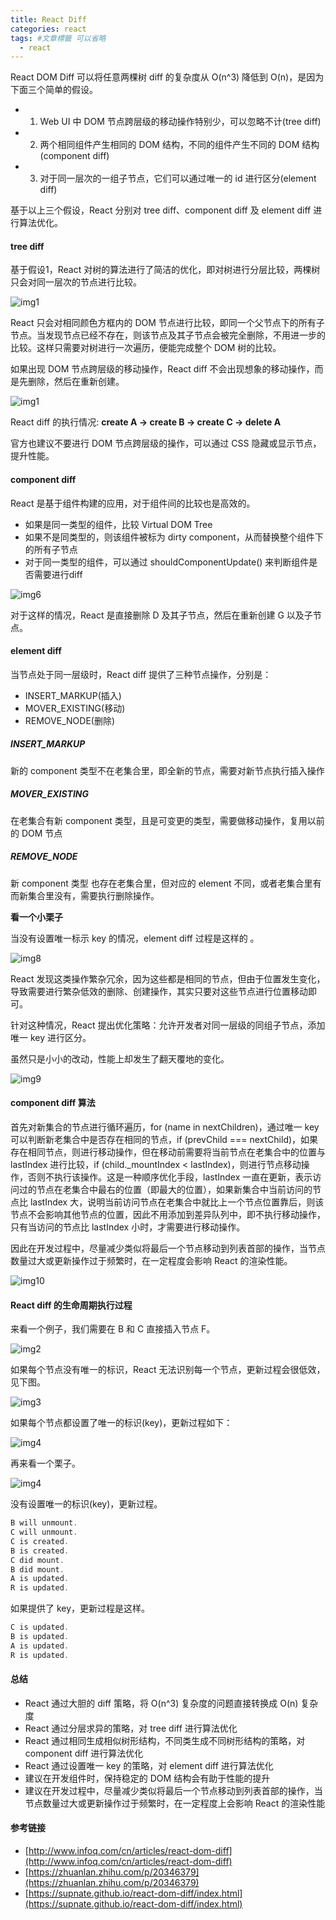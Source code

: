 ```yaml
---
title: React Diff
categories: react
tags: #文章標籤 可以省略
  - react
---
```


React DOM  Diff 可以将任意两棵树 diff 的复杂度从 O(n^3) 降低到 O(n)，是因为下面三个简单的假设。

* 1. Web UI 中 DOM 节点跨层级的移动操作特别少，可以忽略不计(tree diff)
* 2. 两个相同组件产生相同的 DOM 结构，不同的组件产生不同的 DOM 结构(component diff)
* 3. 对于同一层次的一组子节点，它们可以通过唯一的 id 进行区分(element diff)


基于以上三个假设，React 分别对 tree diff、component diff 及 element diff 进行算法优化。

#### tree diff

基于假设1，React 对树的算法进行了简洁的优化，即对树进行分层比较，两棵树只会对同一层次的节点进行比较。

![img1](https://github.com/slogeor/images/blob/master/fe/2018/07/05.png?raw=true)

React 只会对相同颜色方框内的 DOM 节点进行比较，即同一个父节点下的所有子节点。当发现节点已经不存在，则该节点及其子节点会被完全删除，不用进一步的比较。这样只需要对树进行一次遍历，便能完成整个 DOM 树的比较。

如果出现 DOM 节点跨层级的移动操作，React diff 不会出现想象的移动操作，而是先删除，然后在重新创建。

![img1](https://github.com/slogeor/images/blob/master/fe/2018/07/06.png?raw=true)

React diff 的执行情况: **create A -> create B -> create C -> delete A**

官方也建议不要进行 DOM 节点跨层级的操作，可以通过 CSS 隐藏或显示节点，提升性能。

#### component diff

React 是基于组件构建的应用，对于组件间的比较也是高效的。

* 如果是同一类型的组件，比较 Virtual DOM Tree
* 如果不是同类型的，则该组件被标为 dirty component，从而替换整个组件下的所有子节点
* 对于同一类型的组件，可以通过 shouldComponentUpdate() 来判断组件是否需要进行diff

![img6](https://github.com/slogeor/images/blob/master/fe/2018/07/07.png?raw=true)

对于这样的情况，React 是直接删除 D 及其子节点，然后在重新创建 G 以及子节点。

#### element diff

当节点处于同一层级时，React diff 提供了三种节点操作，分别是：

* INSERT_MARKUP(插入)
* MOVER_EXISTING(移动)
* REMOVE_NODE(删除)

##### INSERT_MARKUP

新的 component 类型不在老集合里，即全新的节点，需要对新节点执行插入操作

##### MOVER_EXISTING

在老集合有新 component 类型，且是可变更的类型，需要做移动操作，复用以前的 DOM 节点

##### REMOVE_NODE

新 component 类型 也存在老集合里，但对应的 element 不同，或者老集合里有而新集合里没有，需要执行删除操作。

**看一个小栗子**

当没有设置唯一标示 key 的情况，element diff 过程是这样的 。

![img8](https://github.com/slogeor/images/blob/master/fe/2018/07/08.png?raw=true)

React 发现这类操作繁杂冗余，因为这些都是相同的节点，但由于位置发生变化，导致需要进行繁杂低效的删除、创建操作，其实只要对这些节点进行位置移动即可。

针对这种情况，React 提出优化策略：允许开发者对同一层级的同组子节点，添加唯一 key 进行区分。

虽然只是小小的改动，性能上却发生了翻天覆地的变化。

![img9](https://github.com/slogeor/images/blob/master/fe/2018/07/09.png?raw=true)

#### component diff 算法

首先对新集合的节点进行循环遍历，for (name in nextChildren)，通过唯一 key 可以判断新老集合中是否存在相同的节点，if (prevChild === nextChild)，如果存在相同节点，则进行移动操作，但在移动前需要将当前节点在老集合中的位置与 lastIndex 进行比较，if (child._mountIndex < lastIndex)，则进行节点移动操作，否则不执行该操作。这是一种顺序优化手段，lastIndex 一直在更新，表示访问过的节点在老集合中最右的位置（即最大的位置），如果新集合中当前访问的节点比 lastIndex 大，说明当前访问节点在老集合中就比上一个节点位置靠后，则该节点不会影响其他节点的位置，因此不用添加到差异队列中，即不执行移动操作，只有当访问的节点比 lastIndex 小时，才需要进行移动操作。

因此在开发过程中，尽量减少类似将最后一个节点移动到列表首部的操作，当节点数量过大或更新操作过于频繁时，在一定程度会影响 React 的渲染性能。

![img10](https://github.com/slogeor/images/blob/master/fe/2018/07/10.png?raw=true)


#### React diff 的生命周期执行过程

来看一个例子，我们需要在 B 和 C 直接插入节点 F。

![img2](https://github.com/slogeor/images/blob/master/fe/2018/07/11.png?raw=true)

如果每个节点没有唯一的标识，React 无法识别每一个节点，更新过程会很低效，见下图。

![img3](https://github.com/slogeor/images/blob/master/fe/2018/07/12.png?raw=true)

如果每个节点都设置了唯一的标识(key)，更新过程如下：

![img4](https://github.com/slogeor/images/blob/master/fe/2018/07/13.png?raw=true)

再来看一个栗子。

![img4](https://github.com/slogeor/images/blob/master/fe/2018/07/14.png?raw=true)


没有设置唯一的标识(key)，更新过程。

```js
B will unmount.
C will unmount.
C is created.
B is created.
C did mount.
B did mount.
A is updated.
R is updated.
```

如果提供了 key，更新过程是这样。

```js
C is updated.
B is updated.
A is updated.
R is updated.
```

#### 总结

* React 通过大胆的 diff 策略，将 O(n^3) 复杂度的问题直接转换成 O(n) 复杂度
* React 通过分层求异的策略，对 tree diff 进行算法优化
* React 通过相同生成相似树形结构，不同类生成不同树形结构的策略，对 component diff 进行算法优化
* React 通过设置唯一 key 的策略，对 element diff 进行算法优化
* 建议在开发组件时，保持稳定的 DOM 结构会有助于性能的提升
* 建议在开发过程中，尽量减少类似将最后一个节点移动到列表首部的操作，当节点数量过大或更新操作过于频繁时，在一定程度上会影响 React 的渲染性能

#### 参考链接

* [http://www.infoq.com/cn/articles/react-dom-diff](http://www.infoq.com/cn/articles/react-dom-diff)
* [https://zhuanlan.zhihu.com/p/20346379](https://zhuanlan.zhihu.com/p/20346379)
* [https://supnate.github.io/react-dom-diff/index.html](https://supnate.github.io/react-dom-diff/index.html)
